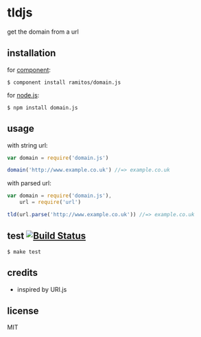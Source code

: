 # tldjs

get the domain from a url

## installation

for [component](https://github.com/component/component):

    $ component install ramitos/domain.js

for [node.js](http://nodejs.org/):

    $ npm install domain.js

## usage

with string url:

```js
var domain = require('domain.js')

domain('http://www.example.co.uk') //=> example.co.uk
```

with parsed url:

```js
var domain = require('domain.js'),
    url = require('url')

tld(url.parse('http://www.example.co.uk')) //=> example.co.uk
```

## test [![Build Status](https://secure.travis-ci.org/ramitos/domain.js.png)](http://travis-ci.org/ramitos/domain.js)

    $ make test

## credits
 
 * inspired by URI.js

## license

MIT